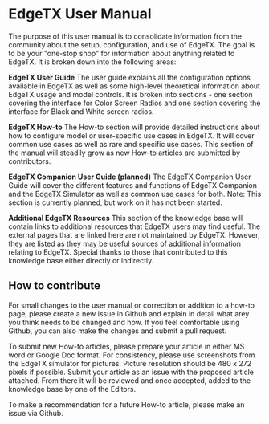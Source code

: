 # EdgeTX User Manual

The purpose of this user manual is to consolidate information from the community about the setup, configuration, and use of EdgeTX. The goal is to be your "one-stop shop" for information about anything related to EdgeTX. It is broken down into the following areas:


**EdgeTX User Guide**
The user guide explains all the configuration options available in EdgeTX as well as some high-level theoretical information about EdgeTX usage and model controls. It is broken into sections - one section covering the interface for Color Screen Radios and one section covering the interface for Black and White screen radios. 


**EdgeTX How-to**
The How-to section will provide detailed instructions about how to configure model or user-specific use cases in EdgeTX. It will cover common use cases as well as rare and specific use cases. This section of the manual will steadily grow as new How-to articles are submitted by contributors.


**EdgeTX Companion User Guide (planned)**
The EdgeTX Companion User Guide will cover the different features and functions of EdgeTX Companion and the EdgeTX Simulator as well as common use cases for both. Note: This section is currently planned, but work on it has not been started. 

**Additional EdgeTX Resources**
This section of the knowledge base will contain links to additional resources that EdgeTX users may find useful. The external pages that are linked here are not maintained by EdgeTX. However, they are listed as they may be useful sources of additional information relating to EdgeTX.
Special thanks to those that contributed to this knowledge base either directly or indirectly. 

## How to contribute

 For small changes to the user manual or correction or addition to a how-to page, please create a new issue in Github and explain in detail what arey you think needs to be changed and how. If you feel comfortable using Github, you can also make the changes and submit a pull request.
    
To submit new How-to articles, please prepare your article in either MS word or Google Doc format. For consistency, please use screenshots from the EdgeTX simulator for pictures. Picture resolution should be 480 x 272 pixels if possible. Submit your article as an issue with the proposed article attached. From there it will be reviewed and once accepted, added to the knowledge base by one of the Editors.
 
 To make a recommendation for a future How-to article, please make an issue via Github.
